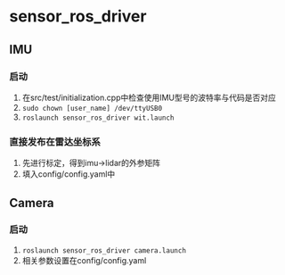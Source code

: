 # sensor_ros_driver
## IMU
### 启动
1. 在src/test/initialization.cpp中检查使用IMU型号的波特率与代码是否对应  
2. ```sudo chown [user_name] /dev/ttyUSB0```
3. ``` roslaunch sensor_ros_driver wit.launch ```
### 直接发布在雷达坐标系
1. 先进行标定，得到imu->lidar的外参矩阵
2. 填入config/config.yaml中

## Camera
### 启动
1. ``` roslaunch sensor_ros_driver camera.launch ```
2. 相关参数设置在config/config.yaml
